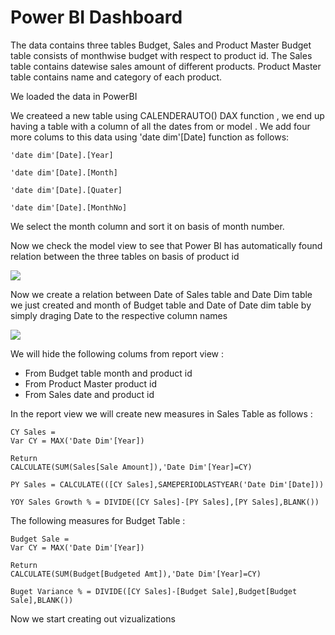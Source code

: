 # Power BI Dashboard

The data contains three tables Budget, Sales and Product Master
Budget table consists of monthwise budget with respect to product id.
The Sales table contains datewise sales amount of different products.
Product Master table contains name and category of each product.

We loaded the data in PowerBI 

We createed a new table using CALENDERAUTO() DAX function , we end up having a table with a column of all the dates from or model . We add four more colums to this data using 'date dim'[Date] function as follows:

``` 'date dim'[Date].[Year] ```

``` 'date dim'[Date].[Month] ```

``` 'date dim'[Date].[Quater] ```

``` 'date dim'[Date].[MonthNo] ```

We select the month column and sort it on basis of month number.

Now we check the model view to see that Power BI has automatically found relation between the three tables on basis of product id 

<img src="Screenshot 2023-08-10 172627.png">

Now we create a relation between Date of Sales table and Date Dim table we just created  and month of Budget table and Date of Date dim table by simply draging Date to the respective column names 

<img src="Screenshot 2023-08-10 173241.png">

We will hide the following colums from report view :

 * From Budget table month and product id
 * From Product Master product id
 * From Sales date and product id

In the report view we will create new measures in Sales Table as follows :

```
CY Sales = 
Var CY = MAX('Date Dim'[Year])

Return
CALCULATE(SUM(Sales[Sale Amount]),'Date Dim'[Year]=CY)
```

```
PY Sales = CALCULATE(([CY Sales],SAMEPERIODLASTYEAR('Date Dim'[Date]))
```

```
YOY Sales Growth % = DIVIDE([CY Sales]-[PY Sales],[PY Sales],BLANK())
```

The following measures for Budget Table :

```
Budget Sale = 
Var CY = MAX('Date Dim'[Year])

Return
CALCULATE(SUM(Budget[Budgeted Amt]),'Date Dim'[Year]=CY)
```

```
Buget Variance % = DIVIDE([CY Sales]-[Budget Sale],Budget[Budget Sale],BLANK())
```

Now we start creating out vizualizations

